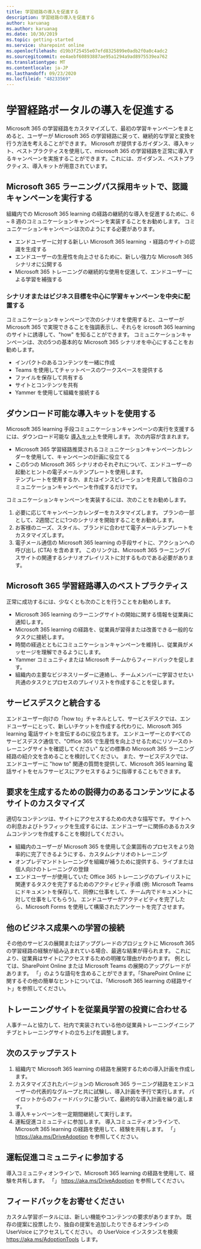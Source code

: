 ```yaml
---
title: 学習経路の導入を促進する
description: 学習経路の導入を促進する
author: karuanag
ms.author: karuanag
ms.date: 10/30/2019
ms.topic: getting-started
ms.service: sharepoint online
ms.openlocfilehash: d19b3f25455e07efd8325899e0adb2f0a0c4adc2
ms.sourcegitcommit: ee4aebf60893887ae95a1294a9ad8975539ea762
ms.translationtype: MT
ms.contentlocale: ja-JP
ms.lasthandoff: 09/23/2020
ms.locfileid: "48233569"
---
```

# <a name="drive-adoption-of-your-learning-pathways-portal"></a>学習経路ポータルの導入を促進する
Microsoft 365 の学習経路をカスタマイズして、最初の学習キャンペーンをまとめると、ユーザーが Microsoft 365 の学習経路に戻って、継続的な学習と変換を行う方法を考えることができます。 Microsoft が提供するガイダンス、導入キット、ベストプラクティスを使用して、microsoft 365 の学習経路を正常に導入するキャンペーンを実施することができます。これには、ガイダンス、ベストプラクティス、導入キットが用意されています。 

## <a name="run-awareness-campaigns-with-microsoft-365-learning-pathway-adoption-kit"></a>Microsoft 365 ラーニングパス採用キットで、認識キャンペーンを実行する
組織内での Microsoft 365 learning の経路の継続的な導入を促進するために、6 ~ 8 週のコミュニケーションキャンペーンを実装することをお勧めします。 コミュニケーションキャンペーンは次のようにする必要があります。 

- エンドユーザーに対する新しい Microsoft 365 learning ・経路のサイトの認識を生成する
- エンドユーザーの生産性を向上させるために、新しい強力な Microsoft 365 シナリオに公開する 
- Microsoft 365 トレーニングの継続的な使用を促進して、エンドユーザーによる学習を補強する

### <a name="center-your-learning-campaigns-around-scenarios-or-business-goals"></a>シナリオまたはビジネス目標を中心に学習キャンペーンを中央に配置する
コミュニケーションキャンペーンで次のシナリオを使用すると、ユーザーが Microsoft 365 で実現できることを強調表示し、それらを icrosoft 365 learning のサイトに誘導して、"how" を知ることができます。 コミュニケーションキャンペーンは、次の5つの基本的な Microsoft 365 シナリオを中心にすることをお勧めします。

- インパクトのあるコンテンツを一緒に作成
- Teams を使用してチャットベースのワークスペースを提供する
- ファイルを保存して共有する
- サイトとコンテンツを共有
- Yammer を使用して組織を接続する

## <a name="use-the-downloadable-adoption-kit"></a>ダウンロード可能な導入キットを使用する
Microsoft 365 learning 手段コミュニケーションキャンペーンの実行を支援するには、ダウンロード可能な [導入キット](https://teamworktools.azurewebsites.net/m365lp/m365lpadoptionkit.zip)を使用します。 次の内容が含まれます。 

- Microsoft 365 学習経路推奨されるコミュニケーションキャンペーンカレンダーを使用して、キャンペーンの計画に役立てる
- この5つの Microsoft 365 シナリオのそれぞれについて、エンドユーザーの起動とヒントの電子メールテンプレートを使用します。    
テンプレートを使用するか、またはインスピレーションを見直して独自のコミュニケーションキャンペーンを作成するだけです。

コミュニケーションキャンペーンを実装するには、次のことをお勧めします。 
1. 必要に応じてキャンペーンカレンダーをカスタマイズします。 プランの一部として、2週間ごとに1つのシナリオを開始することをお勧めします。
2. お客様のニーズ、スタイル、ブランドに合わせて電子メールテンプレートをカスタマイズします。
3. 電子メール通信の Microsoft 365 learning の手段サイトに、アクションへの呼び出し (CTA) を含めます。 このリンクは、Microsoft 365 ラーニングパスサイトの関連するシナリオプレイリストに対するものである必要があります。

## <a name="microsoft-365-learning-pathways-adoption-best-practices"></a>Microsoft 365 学習経路導入のベストプラクティス
正常に成功するには、少なくとも次のことを行うことをお勧めします。
- Microsoft 365 learning のラーニングサイトの開始に関する情報を従業員に通知します。  
- Microsoft 365 learning の経路を、従業員が習得または改善できる一般的なタスクに接続します。
- 時間の経過とともにコミュニケーションキャンペーンを維持し、従業員がメッセージを理解できるようにします。
- Yammer コミュニティまたは Microsoft チームからフィードバックを促します。
- 組織内の主要なビジネスリーダーに連絡し、チームメンバーに学習させたい共通のタスクとプロセスのプレイリストを作成することを促します。  

## <a name="integrate-with-your-service-desk"></a>サービスデスクと統合する
エンドユーザー向けの「how to」チャネルとして、サービスデスクでは、エンドユーザーにとって、新しいチケットを作成する代わりに、Microsoft 365 learning 電話サイトを宣伝するのに役立ちます。 エンドユーザーとのすべてのサービスデスク通信で、"Office 365 で生産性を向上させるためにリソースのトレーニングサイトを確認してください" などの標準の Microsoft 365 ラーニング経路の紹介文を含めることを検討してください。 また、サービスデスクでは、エンドユーザーに "how to" 関連の質問を提供して、Microsoft 365 learning 電話サイトをセルフサービスにアクセスするように指導することもできます。 

## <a name="customize-the-site-with-compelling-content-to-generate-demand"></a>要求を生成するための説得力のあるコンテンツによるサイトのカスタマイズ
適切なコンテンツは、サイトにアクセスするための大きな描写です。 サイトへの利息およびトラフィックを生成するには、エンドユーザーに関係のあるカスタムコンテンツを作成することを検討してください。 
- 組織内のユーザーが Microsoft 365 を使用して企業固有のプロセスをより効率的に完了できるようにする、カスタムシナリオのトレーニング
- オンプレデマンドトレーニングを組織が補うために提供する、ライブまたは個人向けのトレーニングの登録
- エンドユーザーが使用していた Office 365 トレーニングのプレイリストに関連するタスクを完了するためのアクティビティ手順 (例: Microsoft Teams にドキュメントを保存して、同僚に仕事をして、チーム内でドキュメントに対して仕事をしてもらう)。 エンドユーザーがアクティビティを完了したら、Microsoft Forms を使用して構築されたアンケートを完了させます。    

## <a name="connect-learning-to-other-business-outcomes"></a>他のビジネス成果への学習の接続
その他のサービスの展開またはアップグレードのプロジェクトに Microsoft 365 の学習経路の経験が組み込まれている場合、最適な結果が得られます。 これにより、従業員はサイトにアクセスするための明確な理由がわかります。 例としては、SharePoint Online または Microsoft Teams の展開のアップグレードがあります。 「」のような語句を含めることができます。「SharePoint Online に関するその他の簡単なヒントについては、「Microsoft 365 learning の経路サイト」を参照してください。

## <a name="align-the-training-site-to-investments-in-your-employee-learning"></a>トレーニングサイトを従業員学習の投資に合わせる
人事チームと協力して、社内で実装されている他の従業員トレーニングイニシアチブとトレーニングサイトの立ち上げを調整します。

## <a name="next-steps-test"></a>次のステップテスト
1.  組織内で Microsoft 365 learning の経路を展開するための導入計画を作成します。
2.  カスタマイズされたバージョンの Microsoft 365 ラーニング経路をエンドユーザーの代表的なグループと共に試験し、導入計画を予行で実行します。 パイロットからのフィードバックに基づいて、最終的な導入計画を繰り返します。
3.  導入キャンペーンを一定期間継続して実行します。 
4.  運転促進コミュニティに参加します。 導入コミュニティオンラインで、Microsoft 365 learning の経路を使用して、経験を共有します。 「」 https://aka.ms/DriveAdoption を参照してください。 

## <a name="join-the-driving-adoption-community"></a>運転促進コミュニティに参加する

導入コミュニティオンラインで、Microsoft 365 learning の経路を使用して、経験を共有します。  「」 https://aka.ms/DriveAdoption を参照してください。

## <a name="give-us-feedback"></a>フィードバックをお寄せください

カスタム学習ポータルには、新しい機能やコンテンツの要求がありますか。  既存の提案に投票したり、独自の提案を追加したりできるオンラインの UserVoice にアクセスしてください。  の UserVoice インスタンスを検索 https://aka.ms/AdoptionTools します。
